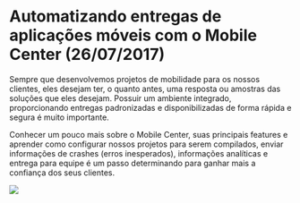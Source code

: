 # Automatizando entregas de aplicações móveis com o Mobile Center (26/07/2017)

Sempre que desenvolvemos projetos de mobilidade para os nossos clientes, eles desejam ter, o quanto antes, uma resposta ou amostras das soluções que eles desejam. Possuir um ambiente integrado, proporcionando entregas padronizadas e disponibilizadas de forma rápida e segura é muito importante.


Conhecer um pouco mais sobre o Mobile Center, suas principais features e aprender como configurar nossos projetos para serem compilados, enviar informações de crashes (erros inesperados), informações analíticas e entrega para equipe é um passo determinando para ganhar mais a confiança dos seus clientes.

![](https://secure.meetupstatic.com/photos/theme_head/7/3/8/3/full_7469571.jpeg)
